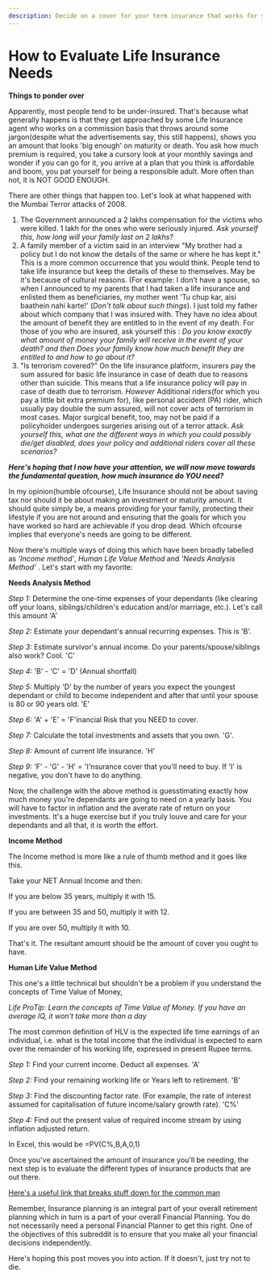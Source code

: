 ```yaml
---
description: Decide on a cover for your term insurance that works for you as the one paying premium every year, and works for your dependents who should receive a large sum if something were to happen to you
---
```


# How to Evaluate Life Insurance Needs

**Things to ponder over**

Apparently, most people tend to be under-insured. That's because what generally happens is that they get approached by some Life Insurance agent who works on a commission basis that throws around some jargon(despite what the advertisements say, this still happens), shows you an amount that looks 'big enough' on maturity or death. You ask how much premium is required, you take a cursory look at your monthly savings and wonder if you can go for it, you arrive at a plan that you think is affordable and boom, you pat yourself for being a responsible adult. More often than not, it is NOT GOOD ENOUGH.

There are other things that happen too. Let's look at what happened with the Mumbai Terror attacks of 2008.

1.  The Government announced a 2 lakhs compensation for the victims who were killed. 1 lakh for the ones who were seriously injured. *Ask yourself this, how long will your family last on 2 lakhs?*
2.  A family member of a victim said in an interview "My brother had a policy but I do not know the details of the same or where he has kept it." This is a more common occurrence that you would think. People tend to take life insurance but keep the details of these to themselves. May be it's because of cultural reasons. (For example: I don't have a spouse, so when I announced to my parents that I had taken a life insurance and enlisted them as beneficiaries, my mother went 'Tu chup kar, aisi baathein nahi karte!' (*Don't talk about such things*). I just told my father about which company that I was insured with. They have no idea about the amount of benefit they are entitled to in the event of my death. For those of you who are insured, ask yourself this : *Do you know exactly what amount of money your family will receive in the event of your death? and then Does your family know how much benefit they are entitled to and how to go about it?*
3.  "Is terrorism covered?" On the life insurance platform, insurers pay the sum assured for basic life insurance in case of death due to reasons other than suicide. This means that a life insurance policy will pay in case of death due to terrorism. *However* Additional riders(for which you pay a little bit extra premium for), like personal accident (PA) rider, which usually pay double the sum assured, will not cover acts of terrorism in most cases. Major surgical benefit, too, may not be paid if a policyholder undergoes surgeries arising out of a terror attack. *Ask yourself this, what are the different ways in which you could possibly die/get disabled, does your policy and additional riders cover all these scenarios?*

***Here's hoping that I now have your attention, we will now move towards the fundamental question, how much insurance do YOU need?***

In my opinion(humble ofcourse), Life Insurance should not be about saving tax nor should it be about making an investment or maturity amount. It should quite simply be, a means providing for your family, protecting their lifestyle if you are not around and ensuring that the goals for which you have worked so hard are achievable if you drop dead. Which ofcourse implies that everyone's needs are going to be different.

Now there's multiple ways of doing this which have been broadly labelled as *'Income method'*, *Human Life Value Method* and *'Needs Analysis Method'* . Let's start with my favorite:

**Needs Analysis Method**

*Step 1:* Determine the one-time expenses of your dependants (like clearing off your loans, siblings/children's education and/or marriage, etc.). Let's call this amount 'A'

*Step 2:* Estimate your dependant's annual recurring expenses. This is 'B'.

*Step 3:* Estimate survivor's annual income. Do your parents/spouse/siblings also work? Cool. 'C'

*Step 4:* 'B' - 'C' = 'D' (Annual shortfall)

*Step 5:* Multiply 'D' by the number of years you expect the youngest dependant or child to become independent and after that until your spouse is 80 or 90 years old. 'E'

*Step 6:* 'A' + 'E' = 'F'inancial Risk that you NEED to cover.

*Step 7:* Calculate the total investments and assets that you own. 'G'.

*Step 8:* Amount of current life insurance. 'H'

*Step 9:* 'F' - 'G' - 'H' = 'I'nsurance cover that you'll need to buy. If 'I' is negative, you don't have to do anything.

Now, the challenge with the above method is guesstimating exactly how much money you're dependants are going to need on a yearly basis. You will have to factor in inflation and the averate rate of return on your investments. It's a huge exercise but if you truly louve and care for your dependants and all that, it is worth the effort.

**Income Method**

The Income method is more like a rule of thumb method and it goes like this.

Take your NET Annual Income and then:

If you are below 35 years, multiply it with 15.

If you are between 35 and 50, multiply it with 12.

If you are over 50, multiply it with 10.

That's it. The resultant amount should be the amount of cover you ought to have.

**Human Life Value Method**

This one's a little technical but shouldn't be a problem if you understand the concepts of Time Value of Money,

*Life ProTip: Learn the concepts of Time Value of Money. If you have an average IQ, it won't take more than a day*

The most common definition of HLV is the expected life time earnings of an individual, i.e. what is the total income that the individual is expected to earn over the remainder of his working life, expressed in present Rupee terms.

*Step 1:* Find your current income. Deduct all expenses. 'A'

*Step 2:* Find your remaining working life or Years left to retirement. 'B'

*Step 3:* Find the discounting factor rate. (For example, the rate of interest assumed for capitalisation of future income/salary growth rate). 'C%'

*Step 4:* Find out the present value of required income stream by using inflation adjusted return.

In Excel, this would be =PV(C%,B,A,0,1)

Once you've ascertained the amount of insurance you'll be needing, the next step is to evaluate the different types of insurance products that are out there.

[Here's a useful link that breaks stuff down for the common man](http://www.reddit.com/r/IndiaInvestments/comments/1r01zr/quick_reference_hand_books_with_faqs_life/)

Remember, Insurance planning is an integral part of your overall retirement planning which in turn is a part of your overall Financial Planning. You do not necessarily need a personal Financial Planner to get this right. One of the objectives of this subreddit is to ensure that you make all your financial decisions independently.

Here's hoping this post moves you into action. If it doesn't, just try not to die.
